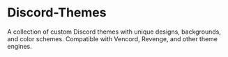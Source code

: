# Discord-Themes
A collection of custom Discord themes with unique designs, backgrounds, and color schemes. Compatible with Vencord, Revenge, and other theme engines.
